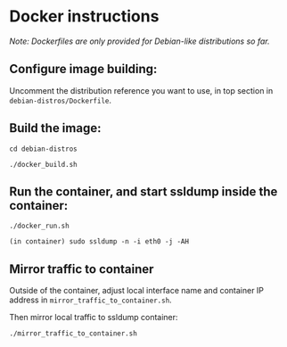 # Docker instructions

*Note: Dockerfiles are only provided for Debian-like distributions so far.*

## Configure image building:

Uncomment the distribution reference you want to use, in top section in
`debian-distros/Dockerfile`.

## Build the image:

`cd debian-distros`

`./docker_build.sh`

## Run the container, and start ssldump inside the container:

`./docker_run.sh`

`(in container) sudo ssldump -n -i eth0 -j -AH`

## Mirror traffic to container

Outside of the container, adjust local interface name and container IP address
in `mirror_traffic_to_container.sh`.

Then mirror local traffic to ssldump container:

`./mirror_traffic_to_container.sh`


